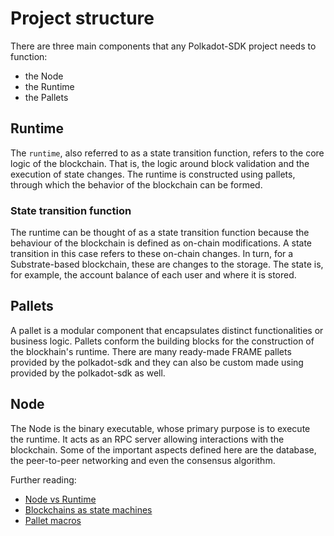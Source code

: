 # Project structure

There are three main components that any Polkadot-SDK project needs to function:
- the Node
- the Runtime
- the Pallets

## Runtime

The `runtime`, also referred to as a state transition function, refers to the core logic of the blockchain. That is, the logic around block validation and the execution of state changes.
The runtime is constructed using pallets, through which the behavior of the blockchain can be formed.

### State transition function

The runtime can be thought of as a state transition function because the behaviour of the blockchain is defined as on-chain modifications. A state transition in this case refers to these on-chain changes. In turn, for a Substrate-based blockchain, these are changes to the storage.
The state is, for example, the account balance of each user and where it is stored. 

## Pallets

A pallet is a modular component that encapsulates distinct functionalities or business logic. Pallets conform the building blocks for the construction of the blockhain's runtime.
There are many ready-made FRAME pallets provided by the polkadot-sdk and they can also be custom made using  provided by the polkadot-sdk as well.

## Node

The Node is the binary executable, whose primary purpose is to execute the runtime. It acts as an RPC server allowing interactions with the blockchain. Some of the important aspects defined here are the database, the peer-to-peer networking and even the consensus algorithm. 


Further reading:
- [Node vs Runtime](https://paritytech.github.io/polkadot-sdk/master/polkadot_sdk_docs/reference_docs/wasm_meta_protocol/index.html)
- [Blockchains as state machines](https://paritytech.github.io/polkadot-sdk/master/polkadot_sdk_docs/reference_docs/blockchain_state_machines/index.html)
- [Pallet macros](https://paritytech.github.io/polkadot-sdk/master/frame_support/pallet_macros/index.html)